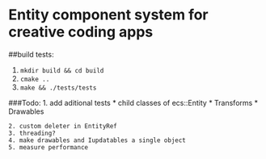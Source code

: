 # Entity component system for creative coding apps

##build tests:

1. `mkdir build && cd build`
2. `cmake ..`
3. `make && ./tests/tests`


###Todo: 
    1. add aditional tests
        * child classes of ecs::Entity
        * Transforms 
        * Drawables
    
    2. custom deleter in EntityRef
    3. threading? 
    4. make drawables and Iupdatables a single object
    5. measure performance